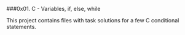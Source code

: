 ###0x01. C - Variables, if, else, while

This project contains files with task solutions for a few C conditional statements.


